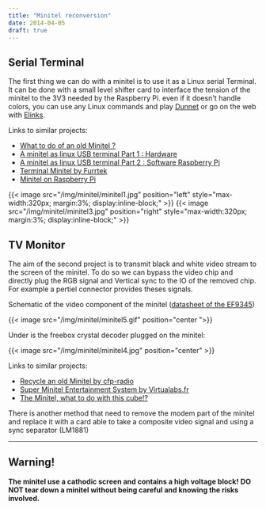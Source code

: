 ```yaml
---
title: "Minitel reconversion"
date: 2014-04-05
draft: true
---
```


## Serial Terminal

The first thing we can do with a minitel is to use it as a Linux serial Terminal. It can be done with a small level shifter card to interface the tension of the minitel to the 3V3 needed by the Raspberry Pi.
even if it doesn't handle colors, you can use any Linux commands and play [Dunnet](https://en.wikipedia.org/wiki/Dunnet_(video_game)) or go on the web with [Elinks](https://en.wikipedia.org/wiki/ELinks).

Links to similar projects:
* [What to do of an old Minitel ?](http://www.acbm.com/inedits/recycler-minitel.html)
* [A minitel as linux USB terminal Part 1 : Hardware](http://pila.fr/wordpress/?p=361)
* [A minitel as linux USB terminal Part 2 : Software Raspberry Pi](http://pila.fr/wordpress/?p=425)
* [Terminal Minitel by Furrtek](http://furrtek.free.fr/?a=telinux)
* [Minitel on Raspberry Pi](http://x0r.fr/blog/19)



{{< image src="/img/minitel/minitel1.jpg" position="left"  style="max-width:320px; margin:3%; display:inline-block;" >}}
{{< image src="/img/minitel/minitel3.jpg" position="right" style="max-width:320px; margin:3%; display:inline-block;" >}}



## TV Monitor


The aim of the second project is to transmit black and white video stream to the screen of the minitel.
To do so we can bypass the video chip and directly plug the RGB signal and Vertical sync to the IO of the removed chip.
For example a pertiel connector provides theses signals.					



Schematic of the video component of the minitel ([datasheet of the EF9345](/img/minitel/EF9345.pdf))

{{< image src="/img/minitel/minitel5.gif" position="center ">}}

Under is the freebox crystal decoder plugged on the minitel:

{{< image src="/img/minitel/minitel4.jpg" position="center" >}}



Links to similar projects:
* [Recycle an old Minitel by cfp-radio](http://www.cfp-radio.com/realisations/rea48/minitel-01.html) 
* [Super Minitel Entertainment System by Virtualabs.fr](http://virtualabs.fr/Super-Minitel-Entertainment-System)
* [The Minitel, what to do with this cube!?](http://forum.hardware.fr/hfr/OverclockingCoolingModding/Mod-elec/minitel-cube-sujet_277377_1.htm#t2243569) 


There is another method that need to remove the modem part of the minitel and replace it with a card able to take a composite video signal and using a sync separator (LM1881)


---
## Warning!

**The minitel use a cathodic screen and contains a high voltage block!**
**DO NOT tear down a minitel without being careful and knowing the risks involved.**





